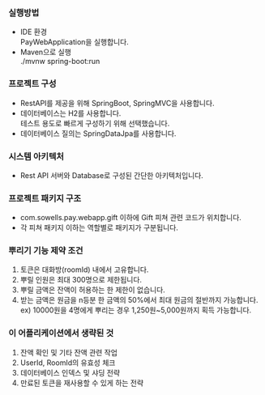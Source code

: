 ### 실행방법
- IDE 환경<br>PayWebApplication을 실행합니다.
- Maven으로 실행<br>./mvnw spring-boot:run 

### 프로젝트 구성
- RestAPI를 제공을 위해 SpringBoot, SpringMVC을 사용합니다.
- 데이터베이스는 H2를 사용합니다.
<br> 테스트 용도로 빠르게 구성하기 위해 선택했습니다. 
- 데이터베이스 질의는 SpringDataJpa를 사용합니다.  
 
### 시스템 아키텍처
- Rest API 서버와 Database로 구성된 간단한 아키텍처입니다.

### 프로젝트 패키지 구조
- com.sowells.pay.webapp.gift 이하에 Gift 피쳐 관련 코드가 위치합니다.
- 각 피쳐 패키지 이하는 역할별로 패키지가 구분됩니다.
### 뿌리기 기능 제약 조건
1. 토큰은 대화방(roomId) 내에서 고유합니다. 
2. 뿌릴 인원은 최대 300명으로 제한됩니다. 
3. 뿌릴 금액은 잔액이 허용하는 한 제한이 없습니다. 
4. 받는 금액은 원금을 n등분 한 금액의 50%에서 최대 원금의 절반까지 가능합니다.<br>
ex) 10000원을 4명에게 뿌리는 경우 1,250원~5,000원까지 획득 가능합니다.   
 
### 이 어플리케이션에서 생략된 것
1. 잔액 확인 및 기타 잔액 관련 작업
2. UserId, RoomId의 유효성 체크
3. 데이터베이스 인덱스 및 샤딩 전략
4. 만료된 토큰을 재사용할 수 있게 하는 전략
